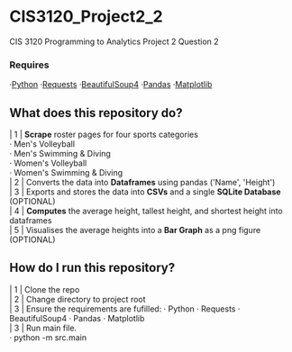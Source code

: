 # CIS3120_Project2_2 
CIS 3120 Programming to Analytics Project 2 Question 2
### Requires 
·[Python](https://www.python.org/downloads/) 
·[Requests](https://pypi.org/project/requests/)
·[BeautifulSoup4](https://pypi.org/project/beautifulsoup4/)
·[Pandas](https://pypi.org/project/pandas/)
·[Matplotlib](https://pypi.org/project/matplotlib/)

## What does this repository do?

| 1 | **Scrape** roster pages for four sports categories  
        · Men's Volleyball  
        · Men's Swimming & Diving  
        · Women's Volleyball  
        · Women's Swimming & Diving  
| 2 | Converts the data into **Dataframes** using pandas ('Name', 'Height')  
| 3 | Exports and stores the data into **CSVs** and a single **SQLite Database** (OPTIONAL)  
| 4 | **Computes** the average height, tallest height, and shortest height into dataframes  
| 5 | Visualises the average heights into a **Bar Graph** as a png figure (OPTIONAL)  

## How do I run this repository?
| 1 | Clone the repo  
| 2 | Change directory to project root  
| 3 | Ensure the requirements are fufilled: · Python · Requests · BeautifulSoup4 · Pandas · Matplotlib  
| 3 | Run main file.  
        · python -m src.main